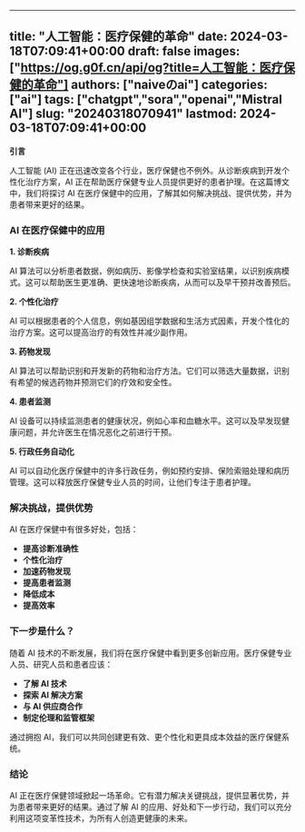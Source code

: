 
---
title: "人工智能：医疗保健的革命"
date: 2024-03-18T07:09:41+00:00
draft: false
images: ["https://og.g0f.cn/api/og?title=人工智能：医疗保健的革命"]
authors: ["naiveのai"]
categories: ["ai"]
tags: ["chatgpt","sora","openai","Mistral AI"]
slug: "20240318070941"
lastmod: 2024-03-18T07:09:41+00:00
---
**引言**

人工智能 (AI) 正在迅速改变各个行业，医疗保健也不例外。从诊断疾病到开发个性化治疗方案，AI 正在帮助医疗保健专业人员提供更好的患者护理。在这篇博文中，我们将探讨 AI 在医疗保健中的应用，了解其如何解决挑战、提供优势，并为患者带来更好的结果。

### AI 在医疗保健中的应用

**1. 诊断疾病**

AI 算法可以分析患者数据，例如病历、影像学检查和实验室结果，以识别疾病模式。这可以帮助医生更准确、更快速地诊断疾病，从而可以及早干预并改善预后。

**2. 个性化治疗**

AI 可以根据患者的个人信息，例如基因组学数据和生活方式因素，开发个性化的治疗方案。这可以提高治疗的有效性并减少副作用。

**3. 药物发现**

AI 算法可以帮助识别和开发新的药物和治疗方法。它们可以筛选大量数据，识别有希望的候选药物并预测它们的疗效和安全性。

**4. 患者监测**

AI 设备可以持续监测患者的健康状况，例如心率和血糖水平。这可以及早发现健康问题，并允许医生在情况恶化之前进行干预。

**5. 行政任务自动化**

AI 可以自动化医疗保健中的许多行政任务，例如预约安排、保险索赔处理和病历管理。这可以释放医疗保健专业人员的时间，让他们专注于患者护理。

### 解决挑战，提供优势

AI 在医疗保健中有很多好处，包括：

* **提高诊断准确性**
* **个性化治疗**
* **加速药物发现**
* **提高患者监测**
* **降低成本**
* **提高效率**

### 下一步是什么？

随着 AI 技术的不断发展，我们将在医疗保健中看到更多创新应用。医疗保健专业人员、研究人员和患者应该：

* **了解 AI 技术**
* **探索 AI 解决方案**
* **与 AI 供应商合作**
* **制定伦理和监管框架**

通过拥抱 AI，我们可以共同创建更有效、更个性化和更具成本效益的医疗保健系统。

### 结论

AI 正在医疗保健领域掀起一场革命。它有潜力解决关键挑战，提供显著优势，并为患者带来更好的结果。通过了解 AI 的应用、好处和下一步行动，我们可以充分利用这项变革性技术，为所有人创造更健康的未来。